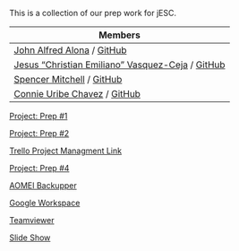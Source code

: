 This is a collection of our prep work for jESC.


|**Members**
|-----|
|[John Alfred Alona](https://www.linkedin.com/in/redalona/) / [GitHub](https://github.com/redalona)|
|[Jesus “Christian Emiliano” Vasquez-Ceja](https://www.linkedin.com/in/emilioceja/) / [GitHub](https://github.com/JesusCEVC)|
|[Spencer Mitchell](https://www.linkedin.com/in/spencymitch/) / [GitHub](https://github.com/spencymitch)|
|[Connie Uribe Chavez](https://www.linkedin.com/in/connieuribe/) / [GitHub](https://github.com/connieuribe)|

[Project: Prep #1](https://docs.google.com/document/d/1EtHAZUN86cC86ftgC1n-hLKnIfR0YIirIVXMpV6ifLI/edit#heading=h.p3bme67xoslt)

[Project: Prep #2](https://docs.google.com/document/d/1lKDqheP0nHwfTGAzhQi2phfWRGWo0xssKkaCiqKt3mU/edit)

[Trello Project Managment Link](https://trello.com/b/vgJ6MNGc/jesc-solutions)

[Project: Prep #4](https://docs.google.com/document/d/1sP2A2OL-pXrQssEfe0HA6Uoj1okFefz4hJ3ABxzHKGk/edit?usp=sharing)
   
    
[AOMEI Backupper](https://docs.google.com/document/d/1mr-Jq89D3OjzQdNKfPgposkHjdLgrUF5mRglZSNJptk/edit?usp=sharing)

[Google Workspace](https://docs.google.com/document/d/1Y8mVf617HHwWMhOsmCxvoD_4M41RA0tfkd3gUp_uR3A/edit)

[Teamviewer](https://docs.google.com/document/d/1IMr0ayWK-21MGP8JwkiOMxbG198jjxeHin_dkYKEc7g/edit)

[Slide Show](https://docs.google.com/presentation/d/131CBesr4A5K8TvxkoAngewF4DN-N3WFETXLRNYk368c/edit?usp=sharing)
